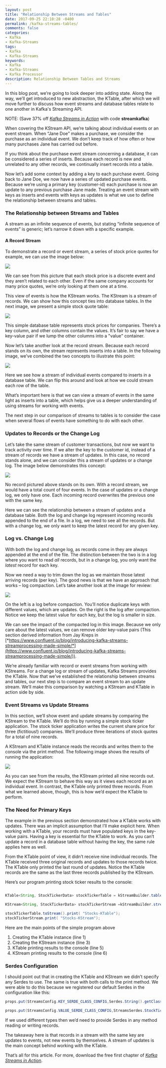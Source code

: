 ```yaml
---
layout: post
title: "Relationship Between Streams and Tables"
date: 2017-09-25 22:10:28 -0400
permalink: /kafka-streams-tables/
comments: false
categories:
- Kafka
- Kafka-Streams
tags:
- Kafka
- Kafka-Streams 
keywords:
- Kafka
- Kafka-Streams
- Kafka Processor 
description: Relationship Between Tables and Streams 
---
```

 
In this blog post, we’re going to look deeper into adding state. Along the way, we’ll get introduced to new abstraction, the KTable, after which we will move further to discuss how event streams and database tables relate to one another in Kafka's Streaming API.

<!--more-->

NOTE: (Save 37% off [*Kafka Streams in Action*](https://www.manning.com/books/kafka-streams-in-action) with code **streamkafka**)

When covering the KStream API, we’re talking about individual events or
an event stream. When “Jane Doe” makes a purchase, we consider the
purchase as an individual event. We don’t keep track of how often or how
many purchases Jane has carried out before.

If you think about the purchase event stream concerning a database, it
can be considered a series of inserts. Because each record is new and
unrelated to any other records, we continually insert records into a
table.

Now let’s add some context by adding a key to each purchase event. Going
back to Jane Doe, we now have a series of updated purchase events.
Because we’re using a primary key (customer-id) each purchase is now an
update to any previous purchase Jane made. Treating an event stream with
keys as inserts and events with keys as updates is what we use to define
the relationship between streams and tables.

### The Relationship between Streams and Tables

A stream as an infinite sequence of events, but stating “infinite
sequence of events” is generic; let’s narrow it down with a specific
example.

#### A Record Stream

To demonstrate a record or event stream, a series of stock price quotes for example, we can use the image below:

<img src="{{ site.media_url }}/images/ks/kst_figure_1.png"/>

We can see from this picture that each stock price is a discrete event
and they aren’t related to each other. Even if the same company accounts
for many price quotes, we’re only looking at them one at a time.

This view of events is how the KStream works. The KStream is a stream of
records. We can show how this concept ties into database tables. In the
next image, we present a simple stock quote table:

<img src="{{ site.media_url }}/images/ks/kst_figure_2.jpg"/>

This simple database table represents stock prices for
companies. There’s a key column, and other columns contain the values.
It’s fair to say we have a key-value pair if we lump the other columns
into a "value" container.

Now let’s take another look at the record stream. Because each record
stands on its own, the stream represents inserts into a table. In the
following image, we’ve combined the two concepts to illustrate this
point:

<img src="{{ site.media_url }}/images/ks/kst_figure_3.jpg"/>

Here we see how a stream of individual events compared to
inserts in a database table. We can flip this around and look at how we
could stream each row of the table.

What’s important here is that we can view a stream of events in the same
light as inserts into a table, which helps give us a deeper
understanding of using streams for working with events.

The next step in our comparison of streams to tables is to consider the
case when several flows of events have something to do with each other.

### Updates to Records or the Change Log

Let’s take the same stream of customer transactions, but now we want to
track activity over time. If we alter the key to the customer id,
instead of a stream of records we have a stream of updates. In this
case, no record stands alone, and we can consider this a stream of
updates or a change log. The image below demonstrates this concept:

<img src="{{ site.media_url }}/images/ks/kst_figure_4.jpg"/>

No record pictured above stands on its own. With a record stream, we
would have a total count of four events. In the case of updates or a
change log, we only have one. Each incoming record overwrites the
previous one with the same key.

Here we can see the relationship between a stream of updates and a
database table. Both the log and change log represent incoming records
appended to the end of a file. In a log, we need to see all the records.
But with a change log, we only want to keep the latest record for any
given key.

### Log vs. Change Log

With both the log and change log, as records come in they are always
appended at the end of the file. The distinction between the two is in a
log where you want to read *all* records, but in a change log, you only
want the *latest* record for each key.

Now we need a way to trim down the log as we maintain those latest
arriving records (per key). The good news is that we have an approach
that works – log compaction. Let’s take another look at the image for
review:

<img src="{{ site.media_url }}/images/ks/kst_figure_5.jpg"/>

On the left is a log before compaction. You’ll notice
duplicate keys with different values, which are updates. On the right is
the log after compaction. Notice we keep the latest value for each key,
but the log is smaller in size.

We can see the impact of the compacted log in this image. Because we
only care about the latest values, we can remove older key-value pairs
(This section derived information from Jay Kreps in
[*https://www.confluent.io/blog/introducing-kafka-streams-streamprocessing-made-simple/*](https://www.confluent.io/blog/introducing-kafka-streams-streamprocessing-made-simple/)).

We’re already familiar with record or event streams from working with
KStreams. For a change log or stream of updates, Kafka Streams provides
the KTable. Now that we’ve established the relationship between streams
and tables, our next step is to compare an event stream to an update
stream. We’ll make this comparison by watching a KStream and KTable in
action side by side.

### Event Streams vs Update Streams

In this section, we’ll show event and update streams by comparing the
KStream to the KTable. We’ll do this by running a simple stock ticker
application. The stock ticker application writes the current share price
for three (fictitious!) companies. We’ll produce three iterations of
stock quotes for a total of nine records.

A KStream and KTable instance reads the records and writes them to the
console via the print method. The following image shows the results of
running the application:

<img src="{{ site.media_url }}/images/ks/kst_figure_6.jpg"/>

As you can see from the results, the KStream printed all nine records
out. We expect the KStream to behave this way as it views each record as
an individual event. In contrast, the KTable only printed three records.
From what we learned above, though, this is how we’d expect the KTable
to perform.

### The Need for Primary Keys

The example in the previous section demonstrated how a KTable works with
updates. There was an implicit assumption that I’ll make explicit here.
When working with a KTable, your records must have populated keys in the
key-value pairs. Having a key is essential for the KTable to work. As you
can’t update a record in a database table without having the key, the
same rule applies here as well.

From the KTable point of view, it didn’t receive nine individual
records. The KTable received three original records and updates to those
records twice. The KTable only printed the last round of updates. Notice
the KTable records are the same as the last three records published by
the KStream.

Here’s our program printing stock ticker results to the console:

```java  KTable and KStreams Printing to the Console

KTable<String, StockTickerData> stockTickerTable = kStreamBuilder.table(STOCK_TICKER_TABLE_TOPIC, "ticker-store"); 

KStream<String, StockTickerData> stockTickerStream =kStreamBuilder.stream(STOCK_TICKER_STREAM_TOPIC); 

stockTickerTable.toStream().print( "Stocks-KTable");
stockTickerStream.print( "Stocks-KStream");

```

Here are the main points of the simple program above 

 1. Creating the KTable instance (line 1)
 2. Creating the KStream instance (line 3)
 3. KTable printing results to the console (line 5)
 4. KStream printing results to the console (line 6)

### Serdes Configuration

I should point out that in creating the KTable and KStream we didn’t
specify any Serdes to use. The same is true with both calls to the print
method. We were able to do this because we registered our default Serdes
in the configuration like this:

``` java Serde Configuration
props.put(StreamsConfig.KEY_SERDE_CLASS_CONFIG,Serdes.String().getClass().getName());

props.put(StreamsConfig.VALUE_SERDE_CLASS_CONFIG,StreamsSerdes.StockTickerSerde().getClass().getName());
```

If we used different types then we’d need to provide Serdes in any
method reading or writing records.

The takeaway here is that records in a stream with the same key are
updates to events, not new events by themselves. A stream of updates is
the main concept behind working with the KTable.

That’s all for this article. For more, download the free first chapter
of [*Kafka Streams in
Action*](https://www.manning.com/books/kafka-streams-in-action).
